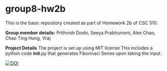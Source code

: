 # group8-hw2b
This is the basic repository created as part of Homework 2b of CSC 510. 

**Group member details:**
 Prithvish Doshi,
 Seeya Prabhumoni,
 Alex Chao,
 Chao Ting Hung, 
 Vraj 

**Project Details**
The project is set up using MIT license 
This includes a python code __init__.py that generates Fibonnaci Series upon taking the input.

[![DOI](https://zenodo.org/badge/401065006.svg)](https://zenodo.org/badge/latestdoi/401065006)



